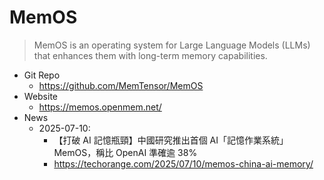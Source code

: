 # MemOS

> MemOS is an operating system for Large Language Models (LLMs) that enhances them with long-term memory capabilities.

- Git Repo
  - https://github.com/MemTensor/MemOS
- Website
  - https://memos.openmem.net/
- News
  - 2025-07-10:
    - 【打破 AI 記憶瓶頸】中國研究推出首個 AI「記憶作業系統」MemOS，稱比 OpenAI 準確逾 38%
    - https://techorange.com/2025/07/10/memos-china-ai-memory/